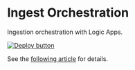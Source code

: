 #   Ingest Orchestration

Ingestion orchestration with Logic Apps.

[![Deploy button](http://azuredeploy.net/deploybutton.png)](https://portal.azure.com/#create/Microsoft.Template/uri/https%3A%2F%2Fraw.githubusercontent.com%2Fvplauzon%2Fdata-explorer%2Fmaster%2Fingest-orchestration%2Fdeploy.json)

See the [following article](TODO) for details.
